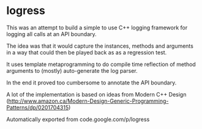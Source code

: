 # logress

This was an attempt to build a simple to use C++ logging framework for logging all calls at an API boundary.

The idea was that it would capture the instances, methods and arguments in a way that could then be played back as as a regression test.

It uses template metaprogramming to do compile time reflection of method arguments to (mostly) auto-generate the log parser.

In the end it proved too cumbersome to annotate the API boundary.

A lot of the implementation is based on ideas from Modern C++ Design
(http://www.amazon.ca/Modern-Design-Generic-Programming-Patterns/dp/0201704315)

Automatically exported from code.google.com/p/logress

